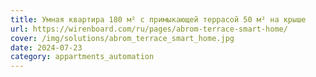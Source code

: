 ```yaml
---
title: Умная квартира 180 м² с примыкающей террасой 50 м² на крыше
url: https://wirenboard.com/ru/pages/abrom-terrace-smart-home/
cover: /img/solutions/abrom_terrace_smart_home.jpg
date: 2024-07-23
category: appartments_automation
---
```

